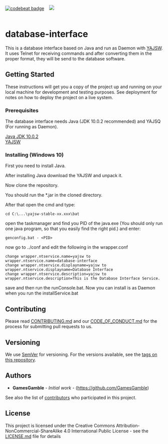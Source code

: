 <a href="https://codebeat.co/projects/github-com-albbw-database-interface-master"><img alt="codebeat badge" src="https://codebeat.co/badges/7149e145-0c9c-4c21-9e21-6db20f26c390" /></a>&nbsp;&nbsp;&nbsp;&nbsp;<a class="badge-align" href="https://www.codacy.com/app/ALBBW/database-interface?utm_source=github.com&amp;utm_medium=referral&amp;utm_content=ALBBW/database-interface&amp;utm_campaign=Badge_Grade"><img src="https://api.codacy.com/project/badge/Grade/84606e5e098c47a9ac8161de5790d194"/></a><br>&nbsp;&nbsp;&nbsp;&nbsp;

# database-interface

This is a database interface based on Java and run as Daemon with <a href="http://yajsw.sourceforge.net/">YAJSW</a>. It uses Telnet for receiving commands and after converting them in the proper format, they will be send to the database software.

## Getting Started

These instructions will get you a copy of the project up and running on your local machine for development and testing purposes. See deployment for notes on how to deploy the project on a live system.

### Prerequisites

The database interface needs Java (JDK 10.0.2 recommended) and YAJSQ (For running as Daemon).

<a href="https://www.oracle.com/technetwork/java/javase/downloads/index-jsp-138363.html#javasejdk">Java JDK 10.0.2</a><br>
<a href="http://yajsw.sourceforge.net/">YAJSW</a>

### Installing (Windows 10)

First you need to install Java.

After installing Java download the YAJSW and unpack it.

Now clone the repository.

You should run the *.jar in the cloned directory.

After that open the cmd and type:

```
cd C:\...\yajsw-stable-xx.xxx\bat
```
open the taskmanager and find you PID of the java.exe (You should only run one java program, so that you easily find the right pid.) and enter:

```
genconfig.bat - <PID>
```
now go to ../conf and edit the following in the wrapper.conf
```
change wrapper.ntservice.name=yajsw to wrapper.ntservice.name=database-interface
change wrapper.ntservice.displayname=yajsw to wrapper.ntservice.displayname=Database Interface
change wrapper.ntservice.description=yajsw to wrapper.ntservice.description=This is the Database Interface Service.
```
save and then run the runConsole.bat.
Now you can install is as Daemon when you run the installService.bat

## Contributing

Please read [CONTRIBUTING.md](https://github.com/ALBBW/database-interface/blob/master/.github/CONTRIBUTING.md) and our [CODE_OF_CONDUCT.md](https://github.com/ALBBW/database-interface/blob/master/.github/CODE_OF_CONDUCT.md) for the process for submitting pull requests to us.

## Versioning

We use [SemVer](http://semver.org/) for versioning. For the versions available, see the [tags on this repository](https://github.com/ALBBW/database-interface/tags). 

## Authors

* **GamesGamble** - *Initial work* - (https://github.com/GamesGamble)

See also the list of [contributors](https://github.com/ALBBW/database-interface/contributors) who participated in this project.

## License

This project is licensed under the Creative Commons Attribution-NonCommercial-ShareAlike 4.0 International Public License - see the [LICENSE.md](https://github.com/ALBBW/database-interface/blob/master/LICENSE.md) file for details
